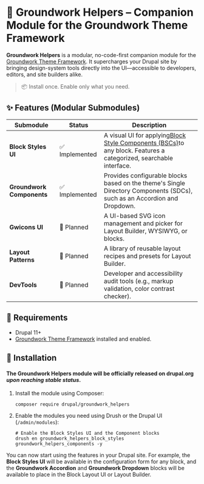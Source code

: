 # 🧩 Groundwork Helpers – Companion Module for the Groundwork Theme Framework

**Groundwork Helpers** is a modular, no-code-first companion module for the [Groundwork Theme Framework](https://github.com/IbentaLab/drupal_groundwork "null"). It supercharges your Drupal site by bringing design-system tools directly into the UI—accessible to developers, editors, and site builders alike.

> 📦 Install once. Enable only what you need.

## ✨ Features (Modular Submodules)

| **Submodule**             | **Status** | **Description**                                                                                                                                                                           |
| ------------------------------- | ---------------- | ----------------------------------------------------------------------------------------------------------------------------------------------------------------------------------------------- |
| **Block Styles UI**       | ✅ Implemented   | A visual UI for applying[Block Style Components (BSCs)](https://ibentalab.github.io/drupal_groundwork/docs/block-style-components/ "null")to any block. Features a categorized, searchable interface. |
| **Groundwork Components** | ✅ Implemented   | Provides configurable blocks based on the theme's Single Directory Components (SDCs), such as an Accordion and Dropdown.                                                                        |
| **Gwicons UI**            | 📝 Planned       | A UI-based SVG icon management and picker for Layout Builder, WYSIWYG, or blocks.                                                                                                               |
| **Layout Patterns**       | 📝 Planned       | A library of reusable layout recipes and presets for Layout Builder.                                                                                                                            |
| **DevTools**              | 📝 Planned       | Developer and accessibility audit tools (e.g., markup validation, color contrast checker).                                                                                                      |

## 🧰 Requirements

* Drupal 11+
* [Groundwork Theme Framework](https://github.com/IbentaLab/drupal_groundwork "null") installed and enabled.

## 🚀 Installation

#### **The Groundwork Helpers module will be officially released on drupal.org *upon reaching stable status*.**

1. Install the module using Composer:
   ```
   composer require drupal/groundwork_helpers

   ```
2. Enable the modules you need using Drush or the Drupal UI (`/admin/modules`):
   ```
   # Enable the Block Styles UI and the Component blocks
   drush en groundwork_helpers_block_styles groundwork_helpers_components -y

   ```

You can now start using the features in your Drupal site. For example, the **Block Styles UI** will be available in the configuration form for any block, and the **Groundwork Accordion** and **Groundwork Dropdown** blocks will be available to place in the Block Layout UI or Layout Builder.
